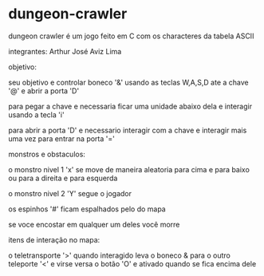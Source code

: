 # dungeon-crawler

dungeon crawler é um jogo feito em C com os characteres da tabela ASCII

integrantes:
Arthur José Aviz Lima

objetivo:

seu objetivo e controlar boneco '&' usando as teclas W,A,S,D ate a chave '@' e abrir a porta 'D'

para pegar a chave e necessaria ficar uma unidade abaixo dela e interagir usando a tecla 'i'

para abrir a porta 'D' e necessario interagir com a chave e interagir mais uma vez para entrar na porta '='

monstros e obstaculos:

o monstro nivel 1 'x' se move de maneira aleatoria para cima e para baixo ou para a direita e para esquerda

o monstro nivel 2 'Y' segue o jogador

os espinhos '#' ficam espalhados pelo do mapa

 se voce encostar em qualquer um deles você morre
 

itens de interação no mapa:

o teletransporte '>' quando interagido leva o boneco & para o outro teleporte '<' e virse versa
o botão 'O' e ativado quando se fica encima dele

